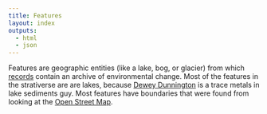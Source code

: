 ```yaml
---
title: Features
layout: index
outputs:
  - html
  - json
---
```


Features are geographic entities (like a lake, bog, or glacier) from which [records](/record) contain an archive of environmental change. Most of the features in the strativerse are are lakes, because [Dewey Dunnington](https://fishandwhistle.net/) is a trace metals in lake sediments guy. Most features have boundaries that were found from looking at the [Open Street Map](https://openstreetmap.org/).
